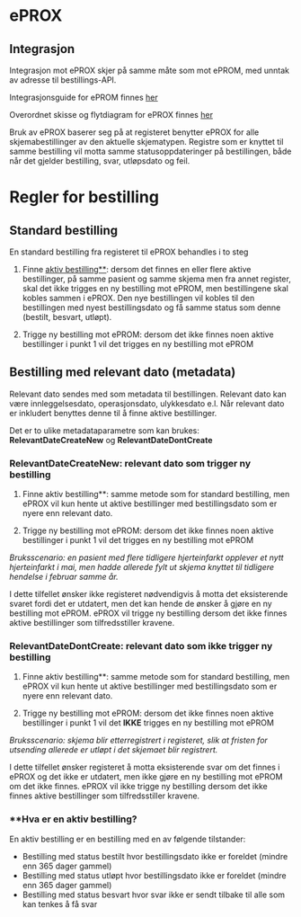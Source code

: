 # ePROX 

## Integrasjon

Integrasjon mot ePROX skjer på samme måte som mot ePROM, med unntak av adresse til bestillings-API. 

Integrasjonsguide for ePROM finnes [her](Integrasjonsguide.md)

Overordnet skisse og flytdiagram for ePROX finnes [her](Overordnet%20skisse%20eprox.md)

Bruk av ePROX baserer seg på at registeret benytter ePROX for alle skjemabestillinger av den aktuelle skjematypen. Registre som er knyttet til samme bestilling vil motta samme statusoppdateringer på bestillingen, både når det gjelder bestilling, svar, utløpsdato og feil.

# Regler for bestilling 

## Standard bestilling

En standard bestilling fra registeret til ePROX behandles i to steg

1) Finne [aktiv bestilling**](#hva-er-en-aktiv-bestilling): dersom det finnes en eller flere aktive bestillinger, på samme pasient og samme skjema men fra annet register, skal det ikke trigges en ny bestilling mot ePROM, men bestillingene skal kobles sammen i ePROX. Den nye bestillingen vil kobles til den bestillingen med nyest bestillingsdato og få samme status som denne (bestilt, besvart, utløpt).

2) Trigge ny bestilling mot ePROM: dersom det ikke finnes noen aktive bestillinger i punkt 1 vil det trigges en ny bestilling mot ePROM

## Bestilling med relevant dato (metadata) 
Relevant dato sendes med som metadata til bestillingen. Relevant dato kan være innleggelsesdato, operasjonsdato, ulykkesdato e.l. Når relevant dato er inkludert benyttes denne til å finne aktive bestillinger.

Det er to ulike metadataparametre som kan brukes: __RelevantDateCreateNew__ og __RelevantDateDontCreate__

### __RelevantDateCreateNew__: relevant dato som trigger ny bestilling
1) Finne aktiv bestilling**: samme metode som for standard bestilling, men ePROX vil kun hente ut aktive bestillinger med bestillingsdato som er nyere enn relevant dato.

2) Trigge ny bestilling mot ePROM: dersom det ikke finnes noen aktive bestillinger i punkt 1 vil det trigges en ny bestilling mot ePROM

_Bruksscenario: en pasient med flere tidligere hjerteinfarkt opplever et nytt hjerteinfarkt i mai, men hadde allerede fylt ut skjema knyttet til tidligere hendelse i februar samme år._ 

I dette tilfellet ønsker ikke registeret nødvendigvis å motta det eksisterende svaret fordi det er utdatert, men det kan hende de ønsker å gjøre en ny bestilling mot ePROM. ePROX vil trigge ny bestilling dersom det ikke finnes aktive bestillinger som tilfredsstiller kravene.


### __RelevantDateDontCreate__: relevant dato som ikke trigger ny bestilling 
1) Finne aktiv bestilling**: samme metode som for standard bestilling, men ePROX vil kun hente ut aktive bestillinger med bestillingsdato som er nyere enn relevant dato. 

2) Trigge ny bestilling mot ePROM: dersom det ikke finnes noen aktive bestillinger i punkt 1 vil det __IKKE__ trigges en ny bestilling mot ePROM

_Bruksscenario: skjema blir etterregistrert i registeret, slik at fristen for utsending allerede er utløpt i det skjemaet blir registrert._

I dette tilfellet ønsker registeret å motta eksisterende svar om det finnes i ePROX og det ikke er utdatert, men ikke gjøre en ny bestilling mot ePROM om det ikke finnes. ePROX vil ikke trigge ny bestilling dersom det ikke finnes aktive bestillinger som tilfredsstiller kravene.


### **Hva er en aktiv bestilling?

En aktiv bestilling er en bestilling med en av følgende tilstander: 
- Bestilling med status bestilt hvor bestillingsdato ikke er foreldet (mindre enn 365 dager gammel)
- Bestilling med status utløpt hvor bestillingsdato ikke er foreldet (mindre enn 365 dager gammel)
- Bestilling med status besvart hvor svar ikke er sendt tilbake til alle som kan tenkes å få svar





